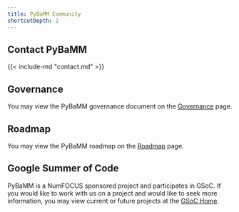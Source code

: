 ```yaml
---
title: PyBaMM Community
shortcutDepth: 2
---
```


## Contact PyBaMM

{{< include-md "contact.md" >}}

## Governance

You may view the PyBaMM governance document on the [Governance](/governance/) page.

## Roadmap

You may view the PyBaMM roadmap on the [Roadmap](/roadmap/) page.

## Google Summer of Code

PyBaMM is a NumFOCUS sponsored project and participates in GSoC. If you would like to work with us
on a project and would like to seek more information, you may view current or future projects at the [GSoC Home](/gsoc/).
